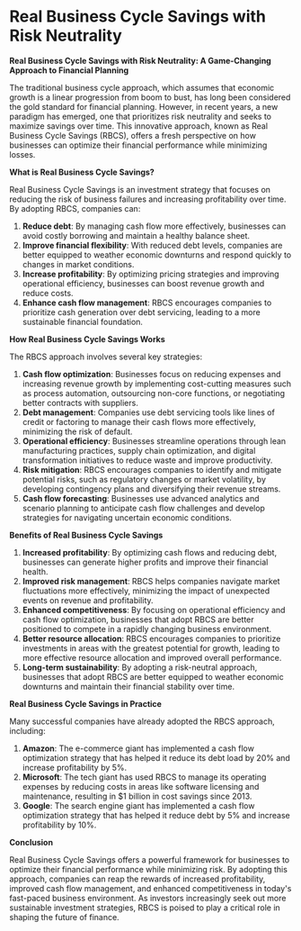 # Real Business Cycle Savings with Risk Neutrality

**Real Business Cycle Savings with Risk Neutrality: A Game-Changing Approach to Financial Planning**

The traditional business cycle approach, which assumes that economic growth is a linear progression from boom to bust, has long been considered the gold standard for financial planning. However, in recent years, a new paradigm has emerged, one that prioritizes risk neutrality and seeks to maximize savings over time. This innovative approach, known as Real Business Cycle Savings (RBCS), offers a fresh perspective on how businesses can optimize their financial performance while minimizing losses.

**What is Real Business Cycle Savings?**

Real Business Cycle Savings is an investment strategy that focuses on reducing the risk of business failures and increasing profitability over time. By adopting RBCS, companies can:

1. **Reduce debt**: By managing cash flow more effectively, businesses can avoid costly borrowing and maintain a healthy balance sheet.
2. **Improve financial flexibility**: With reduced debt levels, companies are better equipped to weather economic downturns and respond quickly to changes in market conditions.
3. **Increase profitability**: By optimizing pricing strategies and improving operational efficiency, businesses can boost revenue growth and reduce costs.
4. **Enhance cash flow management**: RBCS encourages companies to prioritize cash generation over debt servicing, leading to a more sustainable financial foundation.

**How Real Business Cycle Savings Works**

The RBCS approach involves several key strategies:

1. **Cash flow optimization**: Businesses focus on reducing expenses and increasing revenue growth by implementing cost-cutting measures such as process automation, outsourcing non-core functions, or negotiating better contracts with suppliers.
2. **Debt management**: Companies use debt servicing tools like lines of credit or factoring to manage their cash flows more effectively, minimizing the risk of default.
3. **Operational efficiency**: Businesses streamline operations through lean manufacturing practices, supply chain optimization, and digital transformation initiatives to reduce waste and improve productivity.
4. **Risk mitigation**: RBCS encourages companies to identify and mitigate potential risks, such as regulatory changes or market volatility, by developing contingency plans and diversifying their revenue streams.
5. **Cash flow forecasting**: Businesses use advanced analytics and scenario planning to anticipate cash flow challenges and develop strategies for navigating uncertain economic conditions.

**Benefits of Real Business Cycle Savings**

1. **Increased profitability**: By optimizing cash flows and reducing debt, businesses can generate higher profits and improve their financial health.
2. **Improved risk management**: RBCS helps companies navigate market fluctuations more effectively, minimizing the impact of unexpected events on revenue and profitability.
3. **Enhanced competitiveness**: By focusing on operational efficiency and cash flow optimization, businesses that adopt RBCS are better positioned to compete in a rapidly changing business environment.
4. **Better resource allocation**: RBCS encourages companies to prioritize investments in areas with the greatest potential for growth, leading to more effective resource allocation and improved overall performance.
5. **Long-term sustainability**: By adopting a risk-neutral approach, businesses that adopt RBCS are better equipped to weather economic downturns and maintain their financial stability over time.

**Real Business Cycle Savings in Practice**

Many successful companies have already adopted the RBCS approach, including:

1. **Amazon**: The e-commerce giant has implemented a cash flow optimization strategy that has helped it reduce its debt load by 20% and increase profitability by 5%.
2. **Microsoft**: The tech giant has used RBCS to manage its operating expenses by reducing costs in areas like software licensing and maintenance, resulting in $1 billion in cost savings since 2013.
3. **Google**: The search engine giant has implemented a cash flow optimization strategy that has helped it reduce debt by 5% and increase profitability by 10%.

**Conclusion**

Real Business Cycle Savings offers a powerful framework for businesses to optimize their financial performance while minimizing risk. By adopting this approach, companies can reap the rewards of increased profitability, improved cash flow management, and enhanced competitiveness in today's fast-paced business environment. As investors increasingly seek out more sustainable investment strategies, RBCS is poised to play a critical role in shaping the future of finance.
